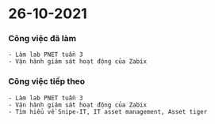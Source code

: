 # 26-10-2021

### Công việc đã làm

```
- Làm lab PNET tuần 3
- Vận hành giám sát hoạt động của Zabix
```

### Công việc tiếp theo

```
- Làm lab PNET tuần 3
- Vận hành giám sát hoạt động của Zabix
- Tìm hiểu về Snipe-IT, IT asset management, Asset tiger
```
